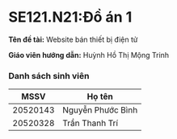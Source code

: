 # SE121.N21:Đồ án 1
__Tên đề tài:__ Website bán thiết bị điện tử

__Giáo viên hướng dẫn:__ Huỳnh Hồ Thị Mộng Trinh
### Danh sách sinh viên
|MSSV|Họ tên|
|----|------|
|20520143|Nguyễn Phước Bình|
|20520328|Trần Thanh Trí|
